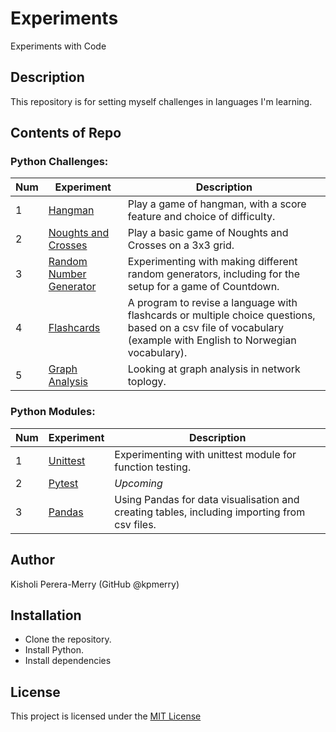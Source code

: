 # Experiments
Experiments with Code

## Description
This repository is for setting myself challenges in languages I'm learning.

## Contents of Repo

### Python Challenges:
|Num|Experiment|Description|
|---|---|---|
| 1 |[Hangman](/1.01_Hangman/hangman.py)| Play a game of hangman, with a score feature and choice of difficulty.|
|2|[Noughts and Crosses](/1.02_NoughtsAndCrosses/noughtsandcrosses.py)|Play a basic game of Noughts and Crosses on a 3x3 grid.| 
|3|[Random Number Generator](/1.03_RandomNumberGenerator/random_num_gen.py)|Experimenting with making different random generators, including for the setup for a game of Countdown.|
|4|[Flashcards](/1.04_Flashcards/norsk.py)|A program to revise a language with flashcards or multiple choice questions, based on a csv file of vocabulary (example with English to Norwegian vocabulary).|
|5|[Graph Analysis](/1.05_TopologyGraphs/network.py)|Looking at graph analysis in network toplogy.|

### Python Modules:
|Num|Experiment|Description|
|---|---|---|
|1|[Unittest](/2.01_Unittest/)|Experimenting with unittest module for function testing.|
|2|[Pytest](/2.02_Pytest/)|*Upcoming*|
|3|[Pandas](/2.03_Pandas/)|Using Pandas for data visualisation and creating tables, including importing from csv files.|

## Author
Kisholi Perera-Merry (GitHub @kpmerry)

## Installation
- Clone the repository.
- Install Python.
- Install dependencies

## License
This project is licensed under the [MIT License](LICENSE)
